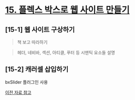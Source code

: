 # [15. 플렉스 박스로 웹 사이트 만들기](https://github.com/CaesiumY/frontend-web-design-forBeginners/tree/master/15)


## [15-1] 웹 사이트 구상하기

> 책 보고 따라하기

> 헤더, 네비바, 섹션, 아티클, 푸터 등 시맨틱 요소들 설명

## [15-2] 캐러셀 삽입하기

bxSlider 플러그인 사용

[이전 자료 참고](https://github.com/CaesiumY/frontend-web-design-forBeginners/tree/master/11)
